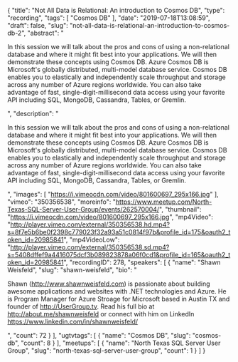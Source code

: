{
  "title": "Not All Data is Relational: An introduction to Cosmos DB",
  "type": "recording",
  "tags": [
    "Cosmos DB"
  ],
  "date": "2019-07-18T13:08:59",
  "draft": false,
  "slug": "not-all-data-is-relational-an-introduction-to-cosmos-db-2",
  "abstract": "<p>In this session we will talk about the pros and cons of using a non-relational database and where it might fit best into your applications. We will then demonstrate these concepts using Cosmos DB. Azure Cosmos DB is Microsoft's globally distributed, multi-model database service. Cosmos DB enables you to elastically and independently scale throughput and storage across any number of Azure regions worldwide. You can also take advantage of fast, single-digit-millisecond data access using your favorite API including SQL, MongoDB, Cassandra, Tables, or Gremlin.</p>",
  "description": "<p>In this session we will talk about the pros and cons of using a non-relational database and where it might fit best into your applications. We will then demonstrate these concepts using Cosmos DB. Azure Cosmos DB is Microsoft's globally distributed, multi-model database service. Cosmos DB enables you to elastically and independently scale throughput and storage across any number of Azure regions worldwide. You can also take advantage of fast, single-digit-millisecond data access using your favorite API including SQL, MongoDB, Cassandra, Tables, or Gremlin.</p>",
  "images": [
    "https://i.vimeocdn.com/video/801600697_295x166.jpg"
  ],
  "vimeo": "350356538",
  "moreinfo": "https://www.meetup.com/North-Texas-SQL-Server-User-Group/events/262570004/",
  "thumbnail": "https://i.vimeocdn.com/video/801600697_295x166.jpg",
  "mp4Video": "http://player.vimeo.com/external/350356538.hd.mp4?s=8f7e5b6be0f2398c779023f32a93a51c0814f97b&profile_id=175&oauth2_token_id=20985841",
  "mp4VideoLow": "http://player.vimeo.com/external/350356538.sd.mp4?s=5408dffef9a4416075dcf3b089823878a06f0cd1&profile_id=165&oauth2_token_id=20985841",
  "recordingID": 278,
  "speakers": [
    {
      "name": "Shawn Weisfeld",
      "slug": "shawn-weisfeld",
      "bio": "<p>Shawn (http://www.shawnweisfeld.com) is passionate about building awesome applications and websites with .NET technologies and Azure. He is Program Manager for Azure Stroage for Microsoft based in Austin TX and founder of http://UserGroup.tv. Read his full bio at http://about.me/shawnweisfeld or connect with him on LinkedIn https://www.linkedin.com/in/shawnweisfeld/</p>",
      "count": 72
    }
  ],
  "ugtvtags": [
    {
      "name": "Cosmos DB",
      "slug": "cosmos-db",
      "count": 8
    }
  ],
  "meetups": [
    {
      "name": "North Texas SQL Server User Group",
      "slug": "north-texas-sql-server-user-group",
      "count": 1
    }
  ]
}